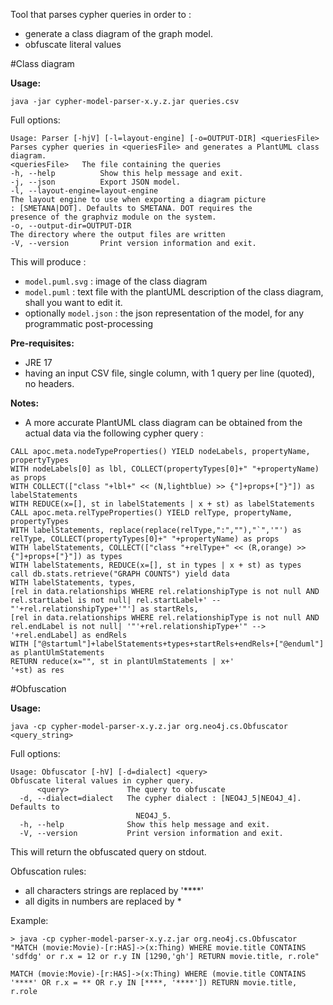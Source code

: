 Tool that parses cypher queries in order to :
- generate a class diagram of the graph model.
- obfuscate literal values

#Class diagram

**Usage:**


```
java -jar cypher-model-parser-x.y.z.jar queries.csv
```

Full options:

```
Usage: Parser [-hjV] [-l=layout-engine] [-o=OUTPUT-DIR] <queriesFile>
Parses cypher queries in <queriesFile> and generates a PlantUML class diagram.
<queriesFile>   The file containing the queries
-h, --help          Show this help message and exit.
-j, --json          Export JSON model.
-l, --layout-engine=layout-engine
The layout engine to use when exporting a diagram picture
: [SMETANA|DOT]. Defaults to SMETANA. DOT requires the
presence of the graphviz module on the system.
-o, --output-dir=OUTPUT-DIR
The directory where the output files are written
-V, --version       Print version information and exit.
```

This will produce :
- `model.puml.svg` : image of the class diagram
- `model.puml` : text file with the plantUML description of the class diagram, shall you want to  edit it.
- optionally `model.json` : the json representation of the model, for any programmatic post-processing


**Pre-requisites:**
- JRE 17
- having an input CSV file, single column, with 1 query per line (quoted), no headers.


**Notes:**
- A more accurate PlantUML class diagram can be obtained from the actual data via the following cypher query :

```
CALL apoc.meta.nodeTypeProperties() YIELD nodeLabels, propertyName, propertyTypes
WITH nodeLabels[0] as lbl, COLLECT(propertyTypes[0]+" "+propertyName) as props
WITH COLLECT(["class "+lbl+" << (N,lightblue) >> {"]+props+["}"]) as labelStatements
WITH REDUCE(x=[], st in labelStatements | x + st) as labelStatements
CALL apoc.meta.relTypeProperties() YIELD relType, propertyName, propertyTypes
WITH labelStatements, replace(replace(relType,":",""),"`",'"') as relType, COLLECT(propertyTypes[0]+" "+propertyName) as props
WITH labelStatements, COLLECT(["class "+relType+" << (R,orange) >> {"]+props+["}"]) as types
WITH labelStatements, REDUCE(x=[], st in types | x + st) as types
call db.stats.retrieve("GRAPH COUNTS") yield data
WITH labelStatements, types,
[rel in data.relationships WHERE rel.relationshipType is not null AND rel.startLabel is not null| rel.startLabel+' -- "'+rel.relationshipType+'"'] as startRels,
[rel in data.relationships WHERE rel.relationshipType is not null AND rel.endLabel is not null| '"'+rel.relationshipType+'" --> '+rel.endLabel] as endRels
WITH ["@startuml"]+labelStatements+types+startRels+endRels+["@enduml"] as plantUlmStatements
RETURN reduce(x="", st in plantUlmStatements | x+'
'+st) as res
```

#Obfuscation

**Usage:**


```
java -cp cypher-model-parser-x.y.z.jar org.neo4j.cs.Obfuscator <query_string>
```

Full options:

```
Usage: Obfuscator [-hV] [-d=dialect] <query>
Obfuscate literal values in cypher query.
      <query>             The query to obfuscate
  -d, --dialect=dialect   The cypher dialect : [NEO4J_5|NEO4J_4]. Defaults to
                            NEO4J_5.
  -h, --help              Show this help message and exit.
  -V, --version           Print version information and exit.
```

This will return the obfuscated query on stdout.

Obfuscation rules: 
- all characters strings are replaced by '****'
- all digits in numbers are replaced by *

Example: 
```
> java -cp cypher-model-parser-x.y.z.jar org.neo4j.cs.Obfuscator "MATCH (movie:Movie)-[r:HAS]->(x:Thing) WHERE movie.title CONTAINS 'sdfdg' or r.x = 12 or r.y IN [1290,'gh'] RETURN movie.title, r.role"

MATCH (movie:Movie)-[r:HAS]->(x:Thing) WHERE (movie.title CONTAINS '****' OR r.x = ** OR r.y IN [****, '****']) RETURN movie.title, r.role
```